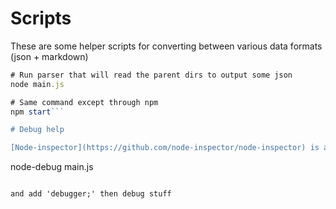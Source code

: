 # Scripts

These are some helper scripts for converting between various data formats (json + markdown)

```javascript
# Run parser that will read the parent dirs to output some json
node main.js

# Same command except through npm
npm start```

# Debug help

[Node-inspector](https://github.com/node-inspector/node-inspector) is awesome. After installing it, run

```
node-debug main.js
```

and add 'debugger;' then debug stuff
